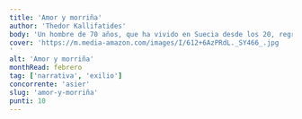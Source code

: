 ```yaml
---
title: 'Amor y morriña'
author: 'Thedor Kallifatides'
body: 'Un hombre de 70 años, que ha vivido en Suecia desde los 20, regresa a su Grecia natal para visitar a su madre enferma. Durante el viaje, recuerda su infancia, juventud y la vida en el exilio. Un libro que habla de la nostalgia, la identidad y la pertenencia.'
cover: 'https://m.media-amazon.com/images/I/612+6AzPRdL._SY466_.jpg
'
alt: 'Amor y morriña'
monthRead: febrero
tag: ['narrativa', 'exilio']
concorrente: 'asier'
slug: 'amor-y-morriña'
punti: 10
---
```

